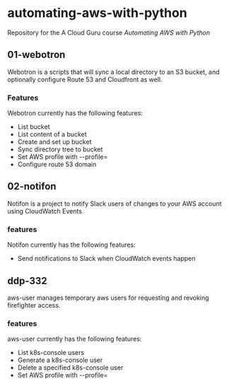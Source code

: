 # automating-aws-with-python

Repository for the A Cloud Guru course *Automating AWS with Python*

## 01-webotron

Webotron is a scripts that will sync a local directory
to an S3 bucket, and optionally configure Route 53
and Cloudfront as well.

### Features

Webotron currently has the following features:

- List bucket
- List content of a bucket
- Create and set up bucket
- Sync directory tree to bucket
- Set AWS profile with --profile=<profileName>
- Configure route 53 domain


## 02-notifon

Notifon is a project to notify Slack users of changes to your AWS account
using CloudWatch Events

### features

Notifon currently has the following features:

- Send notifications to Slack when CloudWatch events happen








## ddp-332

aws-user manages temporary aws users for requesting and
revoking firefighter access.

### features

aws-user currently has the following features:

- List k8s-console users
- Generate a k8s-console user
- Delete a specified k8s-console user
- Set AWS profile with --profile=<profileName>
